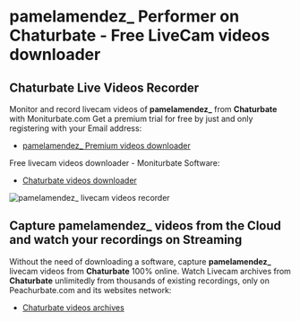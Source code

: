 # pamelamendez_ Performer on Chaturbate - Free LiveCam videos downloader

## Chaturbate Live Videos Recorder

Monitor and record livecam videos of **pamelamendez_** from **Chaturbate** with Moniturbate.com
Get a premium trial for free by just and only registering with your Email address:
* [pamelamendez_ Premium videos downloader](https://moniturbate.com/request-demo-licence-key.html)

Free livecam videos downloader - Moniturbate Software:
* [Chaturbate videos downloader](https://moniturbate.com/moniturbate-download-software.html)

![pamelamendez_ livecam videos recorder](https://peachurnet.com/templates/moniturbate-software.png)


## Capture pamelamendez_ videos from the Cloud and watch your recordings on Streaming

Without the need of downloading a software, capture **pamelamendez_** livecam videos from **Chaturbate** 100% online.
Watch Livecam archives from **Chaturbate** unlimitedly from thousands of existing recordings, only on Peachurbate.com and its websites network:
* [Chaturbate videos archives](https://peachurnet.com/)